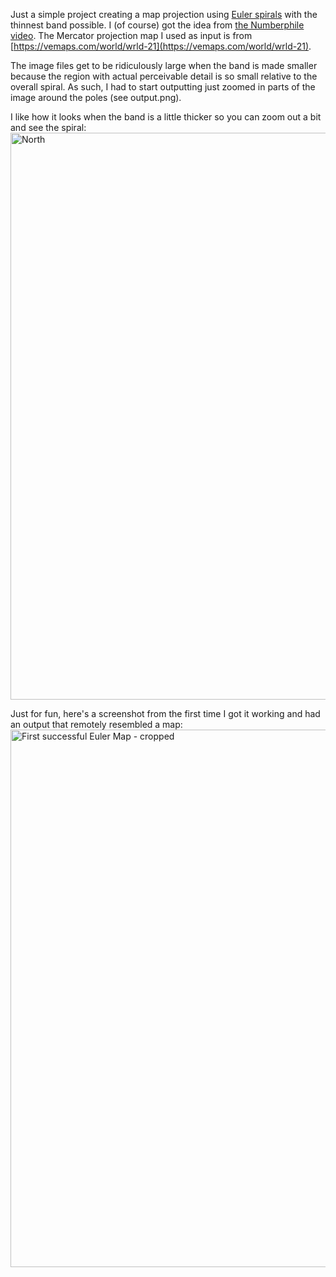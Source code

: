 Just a simple project creating a map projection using [Euler spirals](https://en.wikipedia.org/wiki/Euler_spiral) with the thinnest band possible. I (of course) got the idea from [the Numberphile video](https://www.youtube.com/watch?v=D3tdW9l1690). The Mercator projection map I used as input is from [https://vemaps.com/world/wrld-21](https://vemaps.com/world/wrld-21).

The image files get to be ridiculously large when the band is made smaller because the region with actual perceivable detail is so small relative to the overall spiral. As such, I had to start outputting just zoomed in parts of the image around the poles (see output.png).

I like how it looks when the band is a little thicker so you can zoom out a bit and see the spiral:<img width="1343" height="907" alt="North" src="https://github.com/user-attachments/assets/147c8460-c6a3-4ed5-b577-804d3c9eb1cd" />

Just for fun, here's a screenshot from the first time I got it working and had an output that remotely resembled a map: <img width="1504" height="860" alt="First successful Euler Map - cropped" src="https://github.com/user-attachments/assets/22d5e45a-1bb7-4439-9658-4eb7a7ee83ba" />
